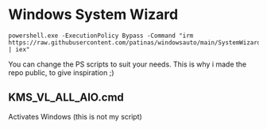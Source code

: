 # Windows System Wizard

```
powershell.exe -ExecutionPolicy Bypass -Command "irm https://raw.githubusercontent.com/patinas/windowsauto/main/SystemWizard.ps1 | iex"
```

You can change the PS scripts to suit your needs. This is why i made the repo public, to give inspiration ;)

## KMS_VL_ALL_AIO.cmd
Activates Windows (this is not my script)
